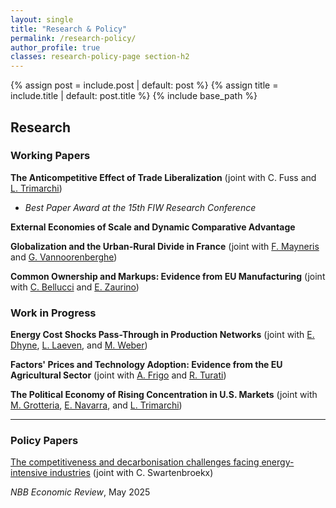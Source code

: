 ```yaml
---
layout: single
title: "Research & Policy"
permalink: /research-policy/
author_profile: true
classes: research-policy-page section-h2
---
```

{% assign post  = include.post  | default: post %}
{% assign title = include.title | default: post.title %}
{% include base_path %}

## Research

### Working Papers 

**The Anticompetitive Effect of Trade Liberalization** (joint with C. Fuss and [L. Trimarchi](https://ltrimarchi.wixsite.com/site))

- *Best Paper Award at the 15th FIW Research Conference*

**External Economies of Scale and Dynamic Comparative Advantage**

**Globalization and the Urban-Rural Divide in France** (joint with [F. Mayneris](http://www.florianmayneris.ca) and [G. Vannoorenberghe](https://sites.google.com/site/gvannoor))

**Common Ownership and Markups: Evidence from EU Manufacturing** (joint with [C. Bellucci](https://sites.google.com/imtlucca.it/chiara-bellucci/research) and [E. Zaurino](https://www.elenazaurino.com/))

### Work in Progress

**Energy Cost Shocks Pass-Through in Production Networks** (joint with [E. Dhyne](https://sites.google.com/view/emmanueldhyne/home), [L. Laeven](https://sites.google.com/site/laevenl/home), and [M. Weber](https://bfi.uchicago.edu/scholar/michael-weber/))

**Factors' Prices and Technology Adoption: Evidence from the EU Agricultural Sector** (joint with [A. Frigo](https://annalisafrigo.weebly.com) and [R. Turati](https://sites.google.com/view/riccardoturati))

**The Political Economy of Rising Concentration in U.S. Markets** (joint with [M. Grotteria](https://sites.google.com/site/marcogrotteria/home), [E. Navarra](https://sites.google.com/view/elisanavarra), and [L. Trimarchi](https://ltrimarchi.wixsite.com/site))

---

### Policy Papers

[The competitiveness and decarbonisation challenges facing energy-intensive industries](https://www.nbb.be/en/publications-and-research/publications/all-publications/competitiveness-and-decarbonisation) (joint with C. Swartenbroekx)

*NBB Economic Review*, May 2025
